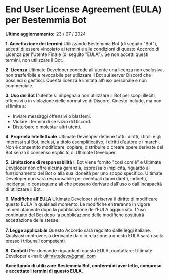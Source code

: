 # End User License Agreement (EULA) per Bestemmia Bot

**Ultimo aggiornamento:** 23 / 07 / 2024

**1. Accettazione dei termini**
Utilizzando Bestemmia Bot (di seguito "Bot"), accetti di essere vincolato ai termini e alle condizioni di questo Accordo di Licenza per l'Utente Finale (di seguito "EULA"). Se non accetti questi termini, non utilizzare il Bot.

**2. Licenza**
Ultimate Developer concede all'utente una licenza non esclusiva, non trasferibile e revocabile per utilizzare il Bot sui server Discord che possiedi o gestisci. Questa licenza è limitata all'uso personale e non commerciale.

**3. Uso del Bot**
L'utente si impegna a non utilizzare il Bot per scopi illeciti, offensivi o in violazione delle normative di Discord. Questo include, ma non si limita a:
- Inviare messaggi offensivi o blasfemi.
- Violare i termini di servizio di Discord.
- Disturbare o molestar altri utenti.

**4. Proprietà Intellettuale**
Ultimate Developer detiene tutti i diritti, i titoli e gli interessi sul Bot, inclusi, a titolo esemplificativo, i diritti d'autore e i marchi. Non è consentito modificare, copiare, distribuire o creare opere derivate del Bot senza il consenso esplicito di Ultimate Developer.

**5. Limitazione di responsabilità**
Il Bot viene fornito "così com'è" e Ultimate Developer non offre alcuna garanzia, espressa o implicita, riguardo al funzionamento del Bot o alla sua idoneità per uno scopo specifico. Ultimate Developer non sarà responsabile per eventuali danni diretti, indiretti, incidentali o consequenziali che possano derivare dall'uso o dall'incapacità di utilizzare il Bot.

**6. Modifiche all'EULA**
Ultimate Developer si riserva il diritto di modificare questo EULA in qualsiasi momento. Le modifiche entreranno in vigore immediatamente dopo la pubblicazione dell'EULA aggiornato. L'uso continuato del Bot dopo la pubblicazione delle modifiche costituirà accettazione delle stesse.

**7. Legge applicabile**
Questo Accordo sarà regolato dalle leggi italiane. Qualsiasi controversia derivante da o in relazione a questo EULA sarà risolta presso i tribunali competenti.

**8. Contatti**
Per domande riguardanti questo EULA, contattare:
Ultimate Developer
e-mail: ultimatedevs@gmail.com

**Accettando di utilizzare Bestemmia Bot, confermi di aver letto, compreso e accettato i termini di questo EULA.**
